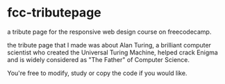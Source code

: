# fcc-tributepage
a tribute page for the responsive web design course on freecodecamp.

the tribute page that I made was about Alan Turing, a brilliant computer scientist who created the Universal Turing Machine, helped crack Enigma and is widely considered as "The Father" of Computer Science.

You're free to modify, study or copy the code if you would like.
